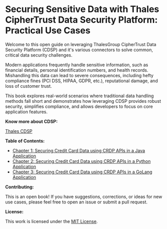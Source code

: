 # Securing Sensitive Data with Thales CipherTrust Data Security Platform: Practical Use Cases

Welcome to this open guide on leveraging ThalesGroup CipherTrust Data Security Platform (CDSP) and it's various connectors to solve common, critical data security challenges.

Modern applications frequently handle sensitive information, such as financial details, personal identification numbers, and health records. 
Mishandling this data can lead to severe consequences, including hefty compliance fines (PCI DSS, HIPAA, GDPR, etc.), reputational damage, and loss of customer trust.

This book explores real-world scenarios where traditional data handling methods fall short and demonstrates how leveraging CDSP provides robust security, simplifies compliance, and allows developers to focus on core application features.

**Know more about CDSP:**

[Thales CDSP](https://cpl.thalesgroup.com/encryption/data-security-platform)

**Table of Contents:**

* [Chapter 1: Securing Credit Card Data using CRDP APIs in a Java Application](./chapters/01-securing-credit-card-java-crdp.md)
* [Chapter 2: Securing Credit Card Data using CRDP APIs in a Python Application](./chapters/02-securing-credit-card-python-crdp.md)
* [Chapter 3: Securing Credit Card Data using CRDP APIs in a GoLang Application](./chapters/03-securing-credit-card-golang-crdp.md)

**Contributing:**

This is an open book! If you have suggestions, corrections, or ideas for new use cases, please feel free to open an issue or submit a pull request.

**License:**

This work is licensed under the [MIT License](./LICENSE.md).

